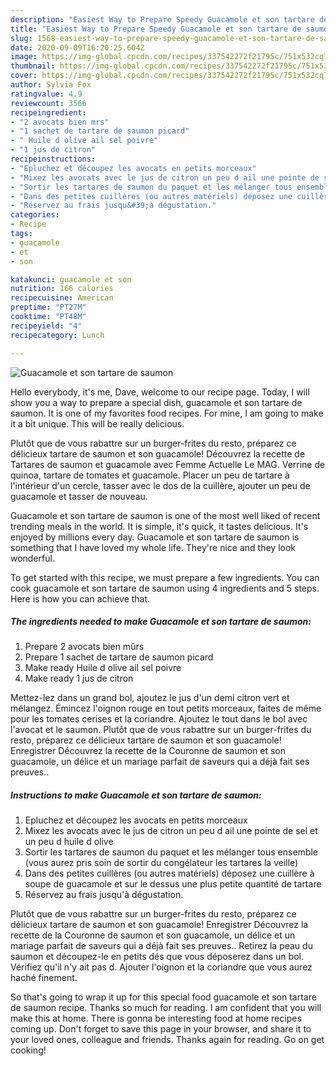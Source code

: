 ```yaml
---
description: "Easiest Way to Prepare Speedy Guacamole et son tartare de saumon"
title: "Easiest Way to Prepare Speedy Guacamole et son tartare de saumon"
slug: 1568-easiest-way-to-prepare-speedy-guacamole-et-son-tartare-de-saumon
date: 2020-09-09T16:20:25.604Z
image: https://img-global.cpcdn.com/recipes/337542272f21795c/751x532cq70/guacamole-et-son-tartare-de-saumon-photo-principale-de-la-recette.jpg
thumbnail: https://img-global.cpcdn.com/recipes/337542272f21795c/751x532cq70/guacamole-et-son-tartare-de-saumon-photo-principale-de-la-recette.jpg
cover: https://img-global.cpcdn.com/recipes/337542272f21795c/751x532cq70/guacamole-et-son-tartare-de-saumon-photo-principale-de-la-recette.jpg
author: Sylvia Fox
ratingvalue: 4.9
reviewcount: 3566
recipeingredient:
- "2 avocats bien mrs"
- "1 sachet de tartare de saumon picard"
- " Huile d olive ail sel poivre"
- "1 jus de citron"
recipeinstructions:
- "Epluchez et découpez les avocats en petits morceaux"
- "Mixez les avocats avec le jus de citron un peu d ail une pointe de sel et un peu d huile d olive"
- "Sortir les tartares de saumon du paquet et les mélanger tous ensemble (vous aurez pris soin de sortir du congélateur les tartares la veille)"
- "Dans des petites cuillères (ou autres matériels) déposez une cuillère à soupe de guacamole et sur le dessus une plus petite quantité de tartare"
- "Réservez au frais jusqu&#39;à dégustation."
categories:
- Recipe
tags:
- guacamole
- et
- son

katakunci: guacamole et son 
nutrition: 166 calories
recipecuisine: American
preptime: "PT27M"
cooktime: "PT48M"
recipeyield: "4"
recipecategory: Lunch

---
```



![Guacamole et son tartare de saumon](https://img-global.cpcdn.com/recipes/337542272f21795c/751x532cq70/guacamole-et-son-tartare-de-saumon-photo-principale-de-la-recette.jpg)

Hello everybody, it's me, Dave, welcome to our recipe page. Today, I will show you a way to prepare a special dish, guacamole et son tartare de saumon. It is one of my favorites food recipes. For mine, I am going to make it a bit unique. This will be really delicious.

Plutôt que de vous rabattre sur un burger-frites du resto, préparez ce délicieux tartare de saumon et son guacamole! Découvrez la recette de Tartares de saumon et guacamole avec Femme Actuelle Le MAG. Verrine de quinoa, tartare de tomates et guacamole. Placer un peu de tartare à l&#39;intérieur d&#39;un cercle, tasser avec le dos de la cuillère, ajouter un peu de guacamole et tasser de nouveau.

Guacamole et son tartare de saumon is one of the most well liked of recent trending meals in the world. It is simple, it's quick, it tastes delicious. It's enjoyed by millions every day. Guacamole et son tartare de saumon is something that I have loved my whole life. They're nice and they look wonderful.


To get started with this recipe, we must prepare a few ingredients. You can cook guacamole et son tartare de saumon using 4 ingredients and 5 steps. Here is how you can achieve that.

<!--inarticleads1-->

##### The ingredients needed to make Guacamole et son tartare de saumon:

1. Prepare 2 avocats bien mûrs
1. Prepare 1 sachet de tartare de saumon picard
1. Make ready  Huile d olive ail sel poivre
1. Make ready 1 jus de citron


Mettez-lez dans un grand bol, ajoutez le jus d&#39;un demi citron vert et mélangez. Émincez l&#39;oignon rouge en tout petits morceaux, faites de même pour les tomates cerises et la coriandre. Ajoutez le tout dans le bol avec l&#39;avocat et le saumon. Plutôt que de vous rabattre sur un burger-frites du resto, préparez ce délicieux tartare de saumon et son guacamole! Enregistrer Découvrez la recette de la Couronne de saumon et son guacamole, un délice et un mariage parfait de saveurs qui a déjà fait ses preuves.. 

<!--inarticleads2-->

##### Instructions to make Guacamole et son tartare de saumon:

1. Epluchez et découpez les avocats en petits morceaux
1. Mixez les avocats avec le jus de citron un peu d ail une pointe de sel et un peu d huile d olive
1. Sortir les tartares de saumon du paquet et les mélanger tous ensemble (vous aurez pris soin de sortir du congélateur les tartares la veille)
1. Dans des petites cuillères (ou autres matériels) déposez une cuillère à soupe de guacamole et sur le dessus une plus petite quantité de tartare
1. Réservez au frais jusqu&#39;à dégustation.


Plutôt que de vous rabattre sur un burger-frites du resto, préparez ce délicieux tartare de saumon et son guacamole! Enregistrer Découvrez la recette de la Couronne de saumon et son guacamole, un délice et un mariage parfait de saveurs qui a déjà fait ses preuves.. Retirez la peau du saumon et découpez-le en petits dés que vous déposerez dans un bol. Vérifiez qu&#39;il n&#39;y ait pas d. Ajouter l&#39;oignon et la coriandre que vous aurez haché finement. 

So that's going to wrap it up for this special food guacamole et son tartare de saumon recipe. Thanks so much for reading. I am confident that you will make this at home. There is gonna be interesting food at home recipes coming up. Don't forget to save this page in your browser, and share it to your loved ones, colleague and friends. Thanks again for reading. Go on get cooking!

